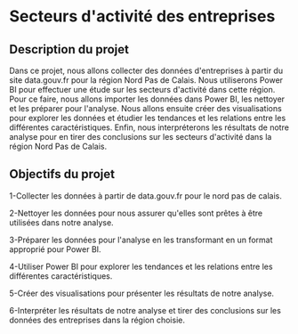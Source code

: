 # Secteurs d'activité des entreprises

## Description du projet

Dans ce projet, nous allons collecter des données d'entreprises à partir du site data.gouv.fr pour la région Nord Pas de Calais. Nous utiliserons Power BI pour effectuer une étude sur les secteurs d'activité dans cette région. Pour ce faire, nous allons importer les données dans Power BI, les nettoyer et les préparer pour l'analyse. Nous allons ensuite créer des visualisations pour explorer les données et étudier les tendances et les relations entre les différentes caractéristiques. Enfin, nous interpréterons les résultats de notre analyse pour en tirer des conclusions sur les secteurs d'activité dans la région Nord Pas de Calais.


## Objectifs du projet

1-Collecter les données à partir de data.gouv.fr pour le nord pas de calais.

2-Nettoyer les données pour nous assurer qu'elles sont prêtes à être utilisées dans notre analyse.

3-Préparer les données pour l'analyse en les transformant en un format approprié pour Power BI.

4-Utiliser Power BI pour explorer les tendances et les relations entre les différentes caractéristiques.

5-Créer des visualisations pour présenter les résultats de notre analyse.

6-Interpréter les résultats de notre analyse et tirer des conclusions sur les données des entreprises dans la région choisie.



 


